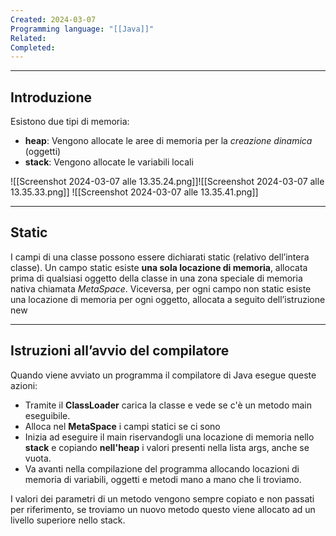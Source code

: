 ```yaml
---
Created: 2024-03-07
Programming language: "[[Java]]"
Related: 
Completed:
---
```

---
## Introduzione
Esistono due tipi di memoria:
- **heap**: Vengono allocate le aree di memoria per la _creazione dinamica_ (oggetti)
- **stack**: Vengono allocate le variabili locali

![[Screenshot 2024-03-07 alle 13.35.24.png]]![[Screenshot 2024-03-07 alle 13.35.33.png]] ![[Screenshot 2024-03-07 alle 13.35.41.png]]

---
## Static
I campi di una classe possono essere dichiarati static (relativo dell’intera classe).
Un campo static esiste **una sola locazione di memoria**, allocata prima di qualsiasi oggetto della classe in una zona speciale di memoria nativa chiamata *MetaSpace*. Viceversa, per ogni campo non static esiste una locazione di memoria per ogni oggetto, allocata a seguito dell’istruzione new

---
## Istruzioni all’avvio del compilatore
Quando viene avviato un programma il compilatore di Java esegue queste azioni:
- Tramite il **ClassLoader** carica la classe e vede se c'è un metodo main eseguibile.
- Alloca nel **MetaSpace** i campi statici se ci sono
- Inizia ad eseguire il main riservandogli una locazione di memoria nello **stack** e copiando **nell'heap** i valori presenti nella lista args, anche se vuota.
- Va avanti nella compilazione del programma allocando locazioni di memoria di variabili, oggetti e metodi mano a mano che li troviamo.

I valori dei parametri di un metodo vengono sempre copiato e non passati per riferimento, se troviamo un nuovo metodo questo viene allocato ad un livello superiore nello stack.